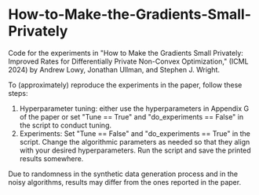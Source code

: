 # How-to-Make-the-Gradients-Small-Privately
Code for the experiments in "How to Make the Gradients Small Privately: Improved Rates for Differentially Private Non-Convex Optimization," (ICML 2024) by Andrew Lowy, Jonathan Ullman, and Stephen J. Wright. 

To (approximately) reproduce the experiments in the paper, follow these steps:
  1. Hyperparameter tuning: either use the hyperparameters in Appendix G of the paper or set "Tune == True" and "do_experiments == False" in the script to conduct tuning.
  2. Experiments: Set "Tune == False" and "do_experiments == True" in the script. Change the algorithmic parameters as needed so that they align with your desired hyperparameters. Run the script and save the printed results somewhere.

Due to randomness in the synthetic data generation process and in the noisy algorithms, results may differ from the ones reported in the paper. 
